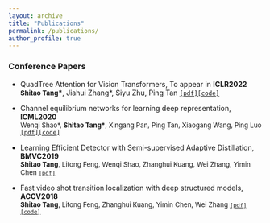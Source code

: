 ```yaml
---
layout: archive
title: "Publications"
permalink: /publications/
author_profile: true
---
```

<!-- 
{% if author.googlescholar %}
  You can also find my articles on <u><a href="{{author.googlescholar}}">my Google Scholar profile</a>.</u>
{% endif %}

{% include base_path %}

{% for post in site.publications reversed %}
  {% include archive-single.html %}
{% endfor %} -->

### Conference Papers
* QuadTree Attention for Vision Transformers, To appear in **ICLR2022**<br> **<font size="2">Shitao Tang</font>\***, Jiahui Zhang\*, Siyu Zhu, Ping Tan  [`[pdf]`](https://arxiv.org/pdf/2201.02767.pdf)[`[code]`](https://github.com/Tangshitao/QuadTreeAttention)


* Channel equilibrium networks for learning deep representation, **ICML2020**<br> <font size="2">Wenqi Shao\*, **Shitao Tang\***, Xingang Pan, Ping Tan, Xiaogang Wang, Ping Luo</font> [`[pdf]`](http://proceedings.mlr.press/v119/shao20a/shao20a.pdf)[`[code]`](https://github.com/Tangshitao/CENet) </font>
* Learning Efficient Detector with Semi-supervised Adaptive Distillation, **BMVC2019**<br> <font size="2">**Shitao Tang**, Litong Feng, Wenqi Shao, Zhanghui Kuang, Wei Zhang, Yimin Chen [`[pdf]`](https://arxiv.org/pdf/1901.00366.pdf?ref=https://githubhelp.com)</font>
* Fast video shot transition localization with deep structured models, **ACCV2018**<br> <font size="2">**Shitao Tang**, Litong Feng, Zhanghui Kuang, Yimin Chen, Wei Zhang [`[pdf]`](https://arxiv.org/pdf/1808.04234.pdf)[`[code]`](https://github.com/Tangshitao/ClipShots) </font>